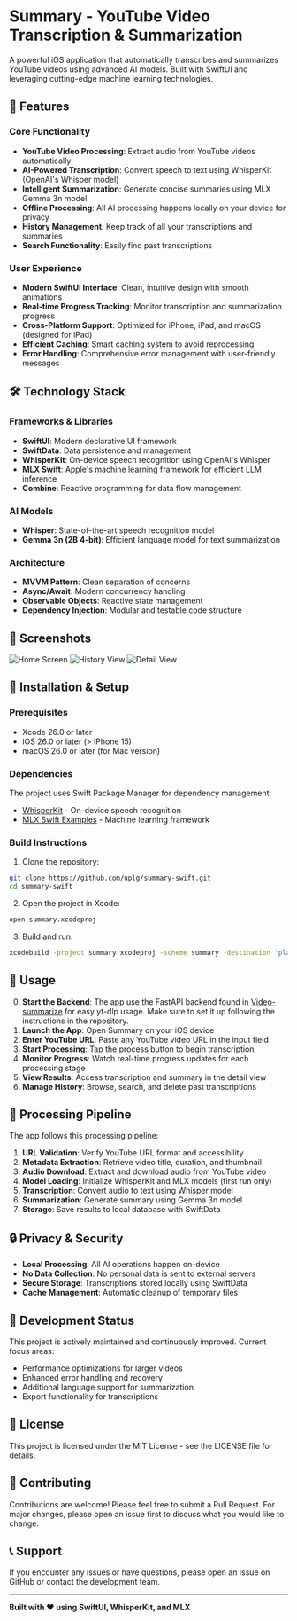 # Summary - YouTube Video Transcription & Summarization

A powerful iOS application that automatically transcribes and summarizes YouTube videos using advanced AI models. Built with SwiftUI and leveraging cutting-edge machine learning technologies.

## 🚀 Features

### Core Functionality

- **YouTube Video Processing**: Extract audio from YouTube videos automatically
- **AI-Powered Transcription**: Convert speech to text using WhisperKit (OpenAI's Whisper model)
- **Intelligent Summarization**: Generate concise summaries using MLX Gemma 3n model
- **Offline Processing**: All AI processing happens locally on your device for privacy
- **History Management**: Keep track of all your transcriptions and summaries
- **Search Functionality**: Easily find past transcriptions

### User Experience

- **Modern SwiftUI Interface**: Clean, intuitive design with smooth animations
- **Real-time Progress Tracking**: Monitor transcription and summarization progress
- **Cross-Platform Support**: Optimized for iPhone, iPad, and macOS (designed for iPad)
- **Efficient Caching**: Smart caching system to avoid reprocessing
- **Error Handling**: Comprehensive error management with user-friendly messages

## 🛠 Technology Stack

### Frameworks & Libraries

- **SwiftUI**: Modern declarative UI framework
- **SwiftData**: Data persistence and management
- **WhisperKit**: On-device speech recognition using OpenAI's Whisper
- **MLX Swift**: Apple's machine learning framework for efficient LLM inference
- **Combine**: Reactive programming for data flow management

### AI Models

- **Whisper**: State-of-the-art speech recognition model
- **Gemma 3n (2B 4-bit)**: Efficient language model for text summarization

### Architecture

- **MVVM Pattern**: Clean separation of concerns
- **Async/Await**: Modern concurrency handling
- **Observable Objects**: Reactive state management
- **Dependency Injection**: Modular and testable code structure

## 📱 Screenshots

<div>
  <img src="screenshots/home-loading.png" alt="Home Screen" />
  <img src="screenshots/history-view.png" alt="History View"/>
  <img src="screenshots/history-detail.png" alt="Detail View"/>
</div>

## 🔧 Installation & Setup

### Prerequisites

- Xcode 26.0 or later
- iOS 26.0 or later (> iPhone 15)
- macOS 26.0 or later (for Mac version)

### Dependencies

The project uses Swift Package Manager for dependency management:

- [WhisperKit](https://github.com/argmaxinc/WhisperKit) - On-device speech recognition
- [MLX Swift Examples](https://github.com/ml-explore/mlx-swift-examples) - Machine learning framework

### Build Instructions

1. Clone the repository:

```bash
git clone https://github.com/uplg/summary-swift.git
cd summary-swift
```

2. Open the project in Xcode:

```bash
open summary.xcodeproj
```

3. Build and run:

```bash
xcodebuild -project summary.xcodeproj -scheme summary -destination 'platform=iOS Simulator,name=iPhone 17,OS=latest' build
```

## 🎯 Usage

0. **Start the Backend**: The app use the FastAPI backend found in [Video-summarize](https://github.com/uplg/video-summarize) for easy yt-dlp usage. Make sure to set it up following the instructions in the repository.
1. **Launch the App**: Open Summary on your iOS device
2. **Enter YouTube URL**: Paste any YouTube video URL in the input field
3. **Start Processing**: Tap the process button to begin transcription
4. **Monitor Progress**: Watch real-time progress updates for each processing stage
5. **View Results**: Access transcription and summary in the detail view
6. **Manage History**: Browse, search, and delete past transcriptions

## 🔄 Processing Pipeline

The app follows this processing pipeline:

1. **URL Validation**: Verify YouTube URL format and accessibility
2. **Metadata Extraction**: Retrieve video title, duration, and thumbnail
3. **Audio Download**: Extract and download audio from YouTube video
4. **Model Loading**: Initialize WhisperKit and MLX models (first run only)
5. **Transcription**: Convert audio to text using Whisper model
6. **Summarization**: Generate summary using Gemma 3n model
7. **Storage**: Save results to local database with SwiftData

## 🔒 Privacy & Security

- **Local Processing**: All AI operations happen on-device
- **No Data Collection**: No personal data is sent to external servers
- **Secure Storage**: Transcriptions stored locally using SwiftData
- **Cache Management**: Automatic cleanup of temporary files

## 🚧 Development Status

This project is actively maintained and continuously improved. Current focus areas:

- Performance optimizations for larger videos
- Enhanced error handling and recovery
- Additional language support for summarization
- Export functionality for transcriptions

## 📄 License

This project is licensed under the MIT License - see the LICENSE file for details.

## 🤝 Contributing

Contributions are welcome! Please feel free to submit a Pull Request. For major changes, please open an issue first to discuss what you would like to change.

## 📞 Support

If you encounter any issues or have questions, please open an issue on GitHub or contact the development team.

---

**Built with ❤️ using SwiftUI, WhisperKit, and MLX**
